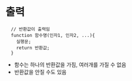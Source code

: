 # 출력
```
  // 반환값이 출력임
  function 함수명(인자1, 인자2, ...){
    실행문;
    return 반환값;
  }
```
* 함수는 하나의 반환값을 가짐, 여러개를 가질 수 없음
* 반환값을 안질 수도 있음
